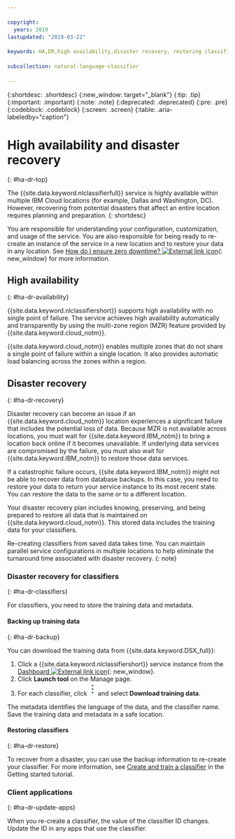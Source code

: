 ```yaml
---

copyright:
  years: 2019
lastupdated: "2019-03-22"

keywords: HA,DR,high availability,disaster recovery, restoring classifiers

subcollection: natural-language-classifier

---
```


{:shortdesc: .shortdesc}
{:new_window: target="_blank"}
{:tip: .tip}
{:important: .important}
{:note: .note}
{:deprecated: .deprecated}
{:pre: .pre}
{:codeblock: .codeblock}
{:screen: .screen}
{:table: .aria-labeledby="caption"}

# High availability and disaster recovery
{: #ha-dr-top}

The {{site.data.keyword.nlclassifierfull}} service is highly available within multiple IBM Cloud locations (for example, Dallas and Washington, DC). However, recovering from potential disasters that affect an entire location requires planning and preparation.
{: shortdesc}

You are responsible for understanding your configuration, customization, and usage of the service. You are also responsible for being ready to re-create an instance of the service in a new location and to restore your data in any location. See [How do I ensure zero downtime? ![External link icon](../../icons/launch-glyph.svg "External link icon")](/docs/overview?topic=overview-zero-downtime#zero-downtime){: new_window} for more information.

## High availability
{: #ha-dr-availability}

{{site.data.keyword.nlclassifiershort}} supports high availability with no single point of failure. The service achieves high availability automatically and transparently by using the multi-zone region (MZR) feature provided by {{site.data.keyword.cloud_notm}}.

{{site.data.keyword.cloud_notm}} enables multiple zones that do not share a single point of failure within a single location. It also provides automatic load balancing across the zones within a region.

## Disaster recovery
{: #ha-dr-recovery}

Disaster recovery can become an issue if an {{site.data.keyword.cloud_notm}} location experiences a significant failure that includes the potential loss of data. Because MZR is not available across locations, you must wait for {{site.data.keyword.IBM_notm}} to bring a location back online if it becomes unavailable. If underlying data services are compromised by the failure, you must also wait for {{site.data.keyword.IBM_notm}} to restore those data services.

If a catastrophic failure occurs, {{site.data.keyword.IBM_notm}} might not be able to recover data from database backups. In this case, you need to restore your data to return your service instance to its most recent state. You can restore the data to the same or to a different location.

Your disaster recovery plan includes knowing, preserving, and being prepared to restore all data that is maintained on {{site.data.keyword.cloud_notm}}. This stored data includes the training data for your classifiers.

Re-creating classifiers from saved data takes time. You can maintain parallel service configurations in multiple locations to help eliminate the turnaround time associated with disaster recovery.
{: note}

### Disaster recovery for classifiers
{: #ha-dr-classifiers}

For classifiers, you need to store the training data and metadata.

#### Backing up training data
{: #ha-dr-backup}

You can download the training data from {{site.data.keyword.DSX_full}}:

1.  Click a {{site.data.keyword.nlclassifiershort}} service instance from the [Dashboard ![External link icon](../../icons/launch-glyph.svg "External link icon")](https://{DomainName}/dashboard){: new_window}.
1.  Click **Launch tool** on the Manage page.
1.  For each classifier, click ![Open and close options icon](images/options.png "Open and close image icons") and select **Download training data**.

The metadata identifies the language of the data, and the classifier name. Save the training data and metadata in a safe location.

#### Restoring classifiers
{: #ha-dr-restore}

To recover from a disaster, you can use the backup information to re-create your classifier. For more information, see [Create and train a classifier](/docs/services/natural-language-classifier?topic=natural-language-classifier-natural-language-classifier#natural-language-classifier) in the Getting started tutorial.

### Client applications
{: #ha-dr-update-apps}

When you re-create a classifier, the value of the classifier ID changes. Update the ID in any apps that use the classifier.
